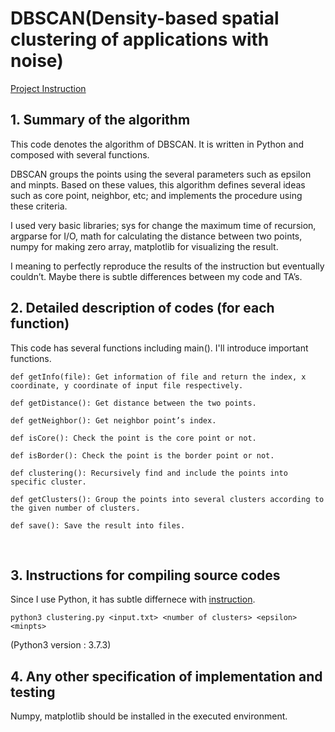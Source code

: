 # DBSCAN(Density-based spatial clustering of applications with noise)

[Project Instruction](https://github.com/vctr7/Data_Science/blob/master/DBSCAN/2020_DM_Programming_Assignment_3.pdf)

## 1.	Summary of the algorithm

This code denotes the algorithm of DBSCAN. It is written in Python and composed with several functions. 

DBSCAN groups the points using the several parameters such as epsilon and minpts. Based on these values, this algorithm defines several ideas such as core point, neighbor, etc; and implements the procedure using these criteria.

I used very basic libraries; sys for change the maximum time of recursion, argparse for I/O, math for calculating the distance between two points, numpy for making zero array, matplotlib for visualizing the result.

I meaning to perfectly reproduce the results of the instruction but eventually couldn’t. Maybe there is subtle differences between my code and TA’s.


## 2.	Detailed description of codes (for each function) 

This code has several functions including main(). I'll introduce important functions.

    def getInfo(file): Get information of file and return the index, x coordinate, y coordinate of input file respectively.
    
    def getDistance(): Get distance between the two points.
    
    def getNeighbor(): Get neighbor point’s index.
    
    def isCore(): Check the point is the core point or not.

    def isBorder(): Check the point is the border point or not.
    
    def clustering(): Recursively find and include the points into specific cluster.
    
    def getClusters(): Group the points into several clusters according to the given number of clusters.
    
    def save(): Save the result into files.




 
## 3.	Instructions for compiling source codes 

Since I use Python, it has subtle differnece with [instruction](https://github.com/vctr7/Data_Science/blob/master/DBSCAN/2020_DM_Programming_Assignment_3.pdf).

    python3 clustering.py <input.txt> <number of clusters> <epsilon> <minpts>

(Python3 version : 3.7.3)
 



## 4.	Any other specification of implementation and testing

Numpy, matplotlib should be installed in the executed environment.

